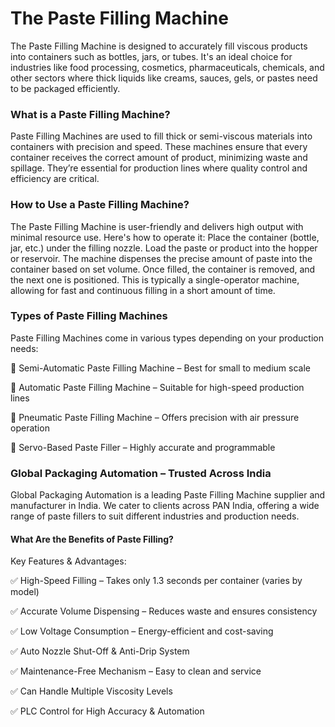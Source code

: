 # The Paste Filling Machine

The Paste Filling Machine is designed to accurately fill viscous products into containers such as bottles, jars, or tubes. It's an ideal choice for industries like food processing, cosmetics, pharmaceuticals, chemicals, and other sectors where thick liquids like creams, sauces, gels, or pastes need to be packaged efficiently.

### What is a Paste Filling Machine?
Paste Filling Machines are used to fill thick or semi-viscous materials into containers with precision and speed. These machines ensure that every container receives the correct amount of product, minimizing waste and spillage. They’re essential for production lines where quality control and efficiency are critical.

### How to Use a Paste Filling Machine?
The Paste Filling Machine is user-friendly and delivers high output with minimal resource use. Here's how to operate it:
Place the container (bottle, jar, etc.) under the filling nozzle.
Load the paste or product into the hopper or reservoir.
The machine dispenses the precise amount of paste into the container based on set volume.
Once filled, the container is removed, and the next one is positioned.
This is typically a single-operator machine, allowing for fast and continuous filling in a short amount of time.

### Types of Paste Filling Machines
Paste Filling Machines come in various types depending on your production needs:

🔹 Semi-Automatic Paste Filling Machine – Best for small to medium scale 

🔹 Automatic Paste Filling Machine – Suitable for high-speed production lines

🔹 Pneumatic Paste Filling Machine – Offers precision with air pressure operation

🔹 Servo-Based Paste Filler – Highly accurate and programmable

### Global Packaging Automation – Trusted Across India
Global Packaging Automation is a leading Paste Filling Machine supplier and manufacturer in India. We cater to clients across PAN India, offering a wide range of paste fillers to suit different industries and production needs.

 #### What Are the Benefits of Paste Filling?
Key Features & Advantages:

✅ High-Speed Filling – Takes only 1.3 seconds per container (varies by model)

✅ Accurate Volume Dispensing – Reduces waste and ensures consistency

✅ Low Voltage Consumption – Energy-efficient and cost-saving

✅ Auto Nozzle Shut-Off & Anti-Drip System

✅ Maintenance-Free Mechanism – Easy to clean and service

✅ Can Handle Multiple Viscosity Levels

✅ PLC Control for High Accuracy & Automation

